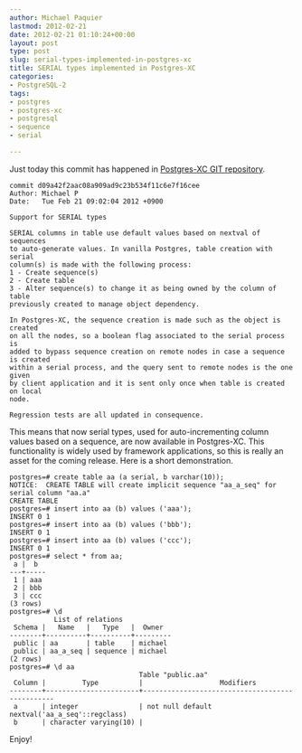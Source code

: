 ```yaml
---
author: Michael Paquier
lastmod: 2012-02-21
date: 2012-02-21 01:10:24+00:00
layout: post
type: post
slug: serial-types-implemented-in-postgres-xc
title: SERIAL types implemented in Postgres-XC
categories:
- PostgreSQL-2
tags:
- postgres
- postgres-xc
- postgresql
- sequence
- serial

---
```


Just today this commit has happened in [Postgres-XC GIT repository](http://postgres-xc.git.sourceforge.net/git/gitweb-index.cgi).

    commit d09a42f2aac08a909ad9c23b534f11c6e7f16cee
    Author: Michael P
    Date:   Tue Feb 21 09:02:04 2012 +0900

    Support for SERIAL types

    SERIAL columns in table use default values based on nextval of sequences
    to auto-generate values. In vanilla Postgres, table creation with serial
    column(s) is made with the following process:
    1 - Create sequence(s)
    2 - Create table
    3 - Alter sequence(s) to change it as being owned by the column of table
    previously created to manage object dependency.

    In Postgres-XC, the sequence creation is made such as the object is created
    on all the nodes, so a boolean flag associated to the serial process is
    added to bypass sequence creation on remote nodes in case a sequence is created
    within a serial process, and the query sent to remote nodes is the one given
    by client application and it is sent only once when table is created on local
    node.

    Regression tests are all updated in consequence.

This means that now serial types, used for auto-incrementing column values based on a sequence, are now available in Postgres-XC. This functionality is widely used by framework applications, so this is really an asset for the coming release. Here is a short demonstration.

    postgres=# create table aa (a serial, b varchar(10));
    NOTICE:  CREATE TABLE will create implicit sequence "aa_a_seq" for serial column "aa.a"
    CREATE TABLE
    postgres=# insert into aa (b) values ('aaa');
    INSERT 0 1
    postgres=# insert into aa (b) values ('bbb');
    INSERT 0 1
    postgres=# insert into aa (b) values ('ccc');
    INSERT 0 1
    postgres=# select * from aa;
     a |  b  
    ---+-----
     1 | aaa
     2 | bbb
     3 | ccc
    (3 rows)
    postgres=# \d
               List of relations
     Schema |   Name   |   Type   |  Owner  
    --------+----------+----------+---------
     public | aa       | table    | michael
     public | aa_a_seq | sequence | michael
    (2 rows)
    postgres=# \d aa
                                    Table "public.aa"
     Column |         Type          |                   Modifiers                    
    --------+-----------------------+------------------------------------------------
     a      | integer               | not null default nextval('aa_a_seq'::regclass)
     b      | character varying(10) | 

Enjoy!
